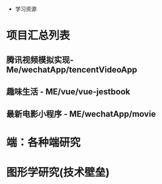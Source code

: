 - 学习资源

# 项目汇总列表
  ## 腾讯视频模拟实现-Me/wechatApp/tencentVideoApp
  ## 趣味生活 - ME/vue/vue-jestbook
  ## 最新电影小程序 - ME/wechatApp/movie

# 端：各种端研究

# 图形学研究(技术壁垒)